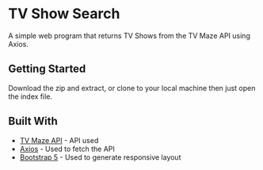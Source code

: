 # TV Show Search

A simple web program that returns TV Shows from the TV Maze API using Axios.

## Getting Started

Download the zip and extract, or clone to your local machine then just open the index file.

## Built With

* [TV Maze API](https://www.tvmaze.com/api) - API used
* [Axios](https://www.npmjs.com/package/axios) - Used to fetch the API
* [Bootstrap 5](https://getbootstrap.com/) - Used to generate responsive layout

